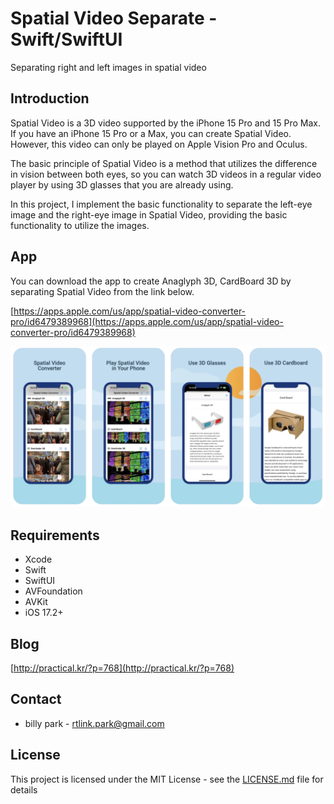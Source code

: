 # Spatial Video Separate - Swift/SwiftUI

Separating right and left images in spatial video

## Introduction

Spatial Video is a 3D video supported by the iPhone 15 Pro and 15 Pro Max. If you have an iPhone 15 Pro or a Max, you can create Spatial Video. However, this video can only be played on Apple Vision Pro and Oculus.

The basic principle of Spatial Video is a method that utilizes the difference in vision between both eyes, so you can watch 3D videos in a regular video player by using 3D glasses that you are already using.

In this project, I implement the basic functionality to separate the left-eye image and the right-eye image in Spatial Video, providing the basic functionality to utilize the images.


## App 

You can download the app to create Anaglyph 3D, CardBoard 3D by separating Spatial Video from the link below.

[https://apps.apple.com/us/app/spatial-video-converter-pro/id6479389968](https://apps.apple.com/us/app/spatial-video-converter-pro/id6479389968)


![App Preview](app1.png)

## Requirements

- Xcode
- Swift
- SwiftUI
- AVFoundation
- AVKit
- iOS 17.2+

## Blog

[http://practical.kr/?p=768](http://practical.kr/?p=768)

## Contact

- billy park - [rtlink.park@gmail.com](rtlink.park@gmail.com)

## License

This project is licensed under the MIT License - see the [LICENSE.md](LICENSE.md) file for details

